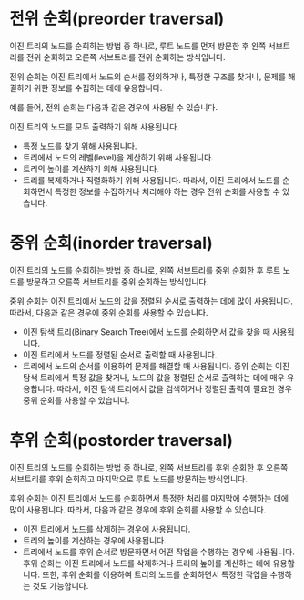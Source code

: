 
# 전위 순회(preorder traversal) 
이진 트리의 노드를 순회하는 방법 중 하나로, 루트 노드를 먼저 방문한 후 왼쪽 서브트리를 전위 순회하고 오른쪽 서브트리를 전위 순회하는 방식입니다.

전위 순회는 이진 트리에서 노드의 순서를 정의하거나, 특정한 구조를 찾거나, 문제를 해결하기 위한 정보를 수집하는 데에 유용합니다. 

예를 들어, 전위 순회는 다음과 같은 경우에 사용될 수 있습니다.

이진 트리의 노드를 모두 출력하기 위해 사용됩니다.
- 특정 노드를 찾기 위해 사용됩니다.
- 트리에서 노드의 레벨(level)을 계산하기 위해 사용됩니다.
- 트리의 높이를 계산하기 위해 사용됩니다.
- 트리를 복제하거나 직렬화하기 위해 사용됩니다.
따라서, 이진 트리에서 노드를 순회하면서 특정한 정보를 수집하거나 처리해야 하는 경우 전위 순회를 사용할 수 있습니다.

# 중위 순회(inorder traversal)
이진 트리의 노드를 순회하는 방법 중 하나로, 왼쪽 서브트리를 중위 순회한 후 루트 노드를 방문하고 오른쪽 서브트리를 중위 순회하는 방식입니다.

중위 순회는 이진 트리에서 노드의 값을 정렬된 순서로 출력하는 데에 많이 사용됩니다. 따라서, 다음과 같은 경우에 중위 순회를 사용할 수 있습니다.

- 이진 탐색 트리(Binary Search Tree)에서 노드를 순회하면서 값을 찾을 때 사용됩니다.
- 이진 트리에서 노드를 정렬된 순서로 출력할 때 사용됩니다.
-  트리에서 노드의 순서를 이용하여 문제를 해결할 때 사용됩니다.
중위 순회는 이진 탐색 트리에서 특정 값을 찾거나, 노드의 값을 정렬된 순서로 출력하는 데에 매우 유용합니다. 
따라서, 이진 탐색 트리에서 값을 검색하거나 정렬된 출력이 필요한 경우 중위 순회를 사용할 수 있습니다.

# 후위 순회(postorder traversal)
이진 트리의 노드를 순회하는 방법 중 하나로, 왼쪽 서브트리를 후위 순회한 후 오른쪽 서브트리를 후위 순회하고 마지막으로 루트 노드를 방문하는 방식입니다.

후위 순회는 이진 트리에서 노드를 순회하면서 특정한 처리를 마지막에 수행하는 데에 많이 사용됩니다. 따라서, 다음과 같은 경우에 후위 순회를 사용할 수 있습니다.

- 이진 트리에서 노드를 삭제하는 경우에 사용됩니다.
- 트리의 높이를 계산하는 경우에 사용됩니다.
- 트리에서 노드를 후위 순서로 방문하면서 어떤 작업을 수행하는 경우에 사용됩니다.
후위 순회는 이진 트리에서 노드를 삭제하거나 트리의 높이를 계산하는 데에 유용합니다.
또한, 후위 순회를 이용하여 트리의 노드를 순회하면서 특정한 작업을 수행하는 것도 가능합니다.

